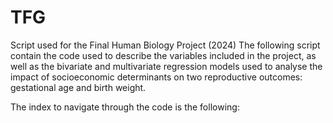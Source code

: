 # TFG
Script used for the Final Human Biology Project (2024)
The following script contain the code used to describe the variables included in the project, as well as the bivariate and multivariate regression models used to analyse the impact of socioeconomic determinants on two reproductive outcomes: gestational age and birth weight. 

The index to navigate through the code is the following: 
